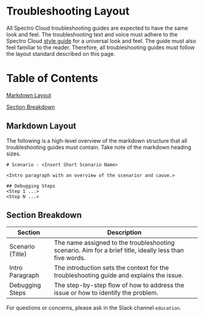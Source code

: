 # Troubleshooting Layout

All Spectro Cloud troubleshooting guides are expected to have the same look and feel. The troubleshooting text and voice
must adhere to the Spectro Cloud
[style guide](https://github.com/rahulhazra97/Documentation-Guide/wiki/Spectro-Cloud-Style-Guide) for a universal look
and feel. The guide must also feel familiar to the reader. Therefore, all troubleshooting guides must follow the layout
standard described on this page.

# Table of Contents

[Markdown Layout](#markdown-layout)

[Section Breakdown](#section-breakdown)

## Markdown Layout

The following is a high-level overview of the markdown structure that all troubleshooting guides must contain. Take note
of the markdown heading sizes.

```
# Scenario - <Insert Short Scenario Name>

<Intro paragraph with an overview of the scenarior and cause.>

## Debugging Steps
<Step 1 ...>
<Step N ...>
```

## Section Breakdown

| Section          | Description                                                                                             |
| ---------------- | ------------------------------------------------------------------------------------------------------- |
| Scenario (Title) | The name assigned to the troubleshooting scenario. Aim for a brief title, ideally less than five words. |
| Intro Paragraph  | The introduction sets the context for the troubleshooting guide and explains the issue.                 |
| Debugging Steps  | The step-by-step flow of how to address the issue or how to identify the problem.                       |

For questions or concerns, please ask in the Slack channel `education`.
